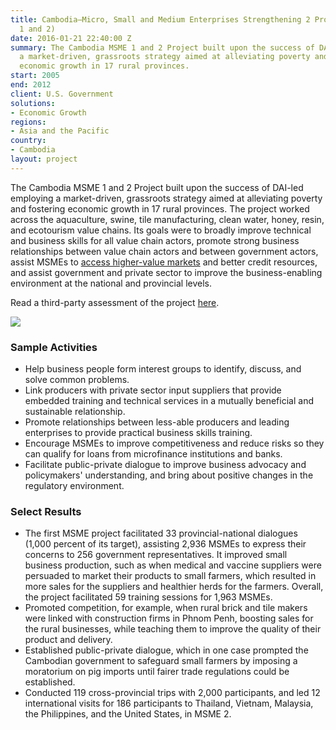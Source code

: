```yaml
---
title: Cambodia—Micro, Small and Medium Enterprises Strengthening 2 Project (MSME
  1 and 2)
date: 2016-01-21 22:40:00 Z
summary: The Cambodia MSME 1 and 2 Project built upon the success of DAI-led employing
  a market-driven, grassroots strategy aimed at alleviating poverty and fostering
  economic growth in 17 rural provinces.
start: 2005
end: 2012
client: U.S. Government
solutions:
- Economic Growth
regions:
- Asia and the Pacific
country:
- Cambodia
layout: project
---
```


The Cambodia MSME 1 and 2 Project built upon the success of DAI-led employing a market-driven, grassroots strategy aimed at alleviating poverty and fostering economic growth in 17 rural provinces. The project worked across the aquaculture, swine, tile manufacturing, clean water, honey, resin, and ecotourism value chains. Its goals were to broadly improve technical and business skills for all value chain actors, promote strong business relationships between value chain actors and between government actors, assist MSMEs to [access higher-value markets][1] and better credit resources, and assist government and private sector to improve the business-enabling environment at the national and provincial levels.

Read a third-party assessment of the project [here][2].

![][3]

### Sample Activities

* Help business people form interest groups to identify, discuss, and solve common problems.
* Link producers with private sector input suppliers that provide embedded training and technical services in a mutually beneficial and sustainable relationship.
* Promote relationships between less-able producers and leading enterprises to provide practical business skills training.
* Encourage MSMEs to improve competitiveness and reduce risks so they can qualify for loans from microfinance institutions and banks.
* Facilitate public-private dialogue to improve business advocacy and policymakers' understanding, and bring about positive changes in the regulatory environment.

### Select Results

* The first MSME project facilitated 33 provincial-national dialogues (1,000 percent of its target), assisting 2,936 MSMEs to express their concerns to 256 government representatives. It improved small business production, such as when medical and vaccine suppliers were persuaded to market their products to small farmers, which resulted in more sales for the suppliers and healthier herds for the farmers. Overall, the project facilitated 59 training sessions for 1,963 MSMEs.
* Promoted competition, for example, when rural brick and tile makers were linked with construction firms in Phnom Penh, boosting sales for the rural businesses, while teaching them to improve the quality of their product and delivery.
* Established public-private dialogue, which in one case prompted the Cambodian government to safeguard small farmers by imposing a moratorium on pig imports until fairer trade regulations could be established.
* Conducted 119 cross-provincial trips with 2,000 participants, and led 12 international visits for 186 participants to Thailand, Vietnam, Malaysia, the Philippines, and the United States, in MSME 2.

[1]: http://www.youtube.com/watch?v=gnbpvYZ7PzU
[2]: https://www.microlinks.org/blog/did-facilitation-approach-pass-test-time-insights-%E2%80%9Cex-post%E2%80%9D-assessment-cambodia
[3]: https://assetify-dai.com/projects/CambodiaMSMEII.jpg
